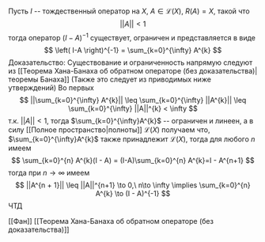 Пусть $I$ -- тождественный оператор на $X$, $A \in \mathcal{L}(X),\ R(A)=X$, такой что 
$$
||A|| < 1
$$
тогда оператор $\left( I - A \right)^{-1}$ существует, ограничен и представляется в виде
$$
\left( I-A \right)^{-1} = \sum_{k=0}^{\infty} A^{k}
$$
Доказательство:
Существование и ограниченность напрямую следуют из [[Теорема Хана-Банаха об обратном операторе (без доказательства)|теоремы Банаха]]
(Также это следует из приводимых ниже утверждений)
Во первых
$$
||\sum_{k=0}^{\infty} A^{k}|| \leq \sum_{k=0}^{\infty} ||A^{k}|| \leq \sum_{k=0}^{\infty} ||A||^{k} < \infty
$$
т.к. $||A|| < 1$, тогда $\sum_{k=0}^{\infty}A^{k}$ -- ограничен и линеен, а в силу [[Полное пространство|полноты]] $\mathcal{L}(X)$ получаем что, $\sum_{k=0}^{\infty}A^{k}$ также принадлежит $\mathcal{L}(X)$, тогда для любого $n$ имеем
$$
\sum_{k=0}^{n} A^{k}(I - A) = (I-A)\sum_{k=0}^{n} A^{k}=I - A^{n+1}
$$
тогда при $n\to \infty$ имеем
$$
||A^{n + 1}|| \leq ||A||^{n+1} \to 0,\ n\to \infty \implies \sum_{k=0}^{n} A^{k} \to  (I - A)^{-1}
$$
ЧТД

[[Фан]] [[Теорема Хана-Банаха об обратном операторе (без доказательства)]]